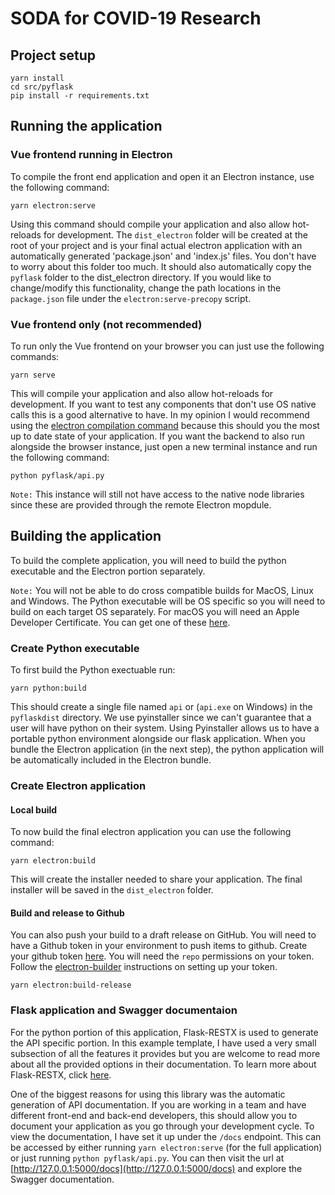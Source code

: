 # SODA for COVID-19 Research

## Project setup

```shell
yarn install
cd src/pyflask
pip install -r requirements.txt
```

## Running the application

### Vue frontend running in Electron

To compile the front end application and open it an Electron instance, use the following command:

```shell
yarn electron:serve
```

Using this command should compile your application and also allow hot-reloads for development. The `dist_electron` folder will be created at the root of your project and is your final actual electron application with an automatically generated 'package.json' and 'index.js' files. You don't have to worry about this folder too much. It should also automatically copy the `pyflask` folder to the dist_electron directory. If you would like to change/modify this functionality, change the path locations in the `package.json` file under the `electron:serve-precopy` script.

### Vue frontend only (not recommended)

To run only the Vue frontend on your browser you can just use the following commands:

```shell
yarn serve
```

This will compile your application and also allow hot-reloads for development. If you want to test any components that don't use OS native calls this is a good alternative to have. In my opinion I would recommend using the [electron compilation command](#vue-frontend-running-in-electron) because this should you the most up to date state of your application. If you want the backend to also run alongside the browser instance, just open a new terminal instance and run the following command:

```shell
python pyflask/api.py
```

`Note:` This instance will still not have access to the native node libraries since these are provided through the remote Electron mopdule.

## Building the application

To build the complete application, you will need to build the python executable and the Electron portion separately. 

`Note:` You will not be able to do cross compatible builds for MacOS, Linux and Windows. The Python executable will be OS specific so you will need to build on each target OS separately. For macOS you will need an Apple Developer Certificate. You can get one of these [here](https://developer.apple.com/support/certificates/).

### Create Python executable

To first build the Python exectuable run:

```shell
yarn python:build
```

This should create a single file named `api` or (`api.exe` on Windows) in the `pyflaskdist` directory. We use pyinstaller since we can't guarantee that a user will have python on their system. Using Pyinstaller allows us to have a portable python environment alongside our flask application. When you bundle the Electron application (in the next step), the python application will be automatically included in the Electron bundle.

### Create Electron application

#### Local build

To now build the final electron application you can use the following command:

```shell
yarn electron:build
```

This will create the installer needed to share your application. The final installer will be saved in the `dist_electron` folder.

#### Build and release to Github

You can also push your build to a draft release on GitHub. You will need to have a Github token in your environment to push items to github. Create your github token [here](https://github.com/settings/tokens). You will need the `repo` permissions on your token. Follow the [electron-builder](https://www.electron.build/configuration/publish) instructions on setting up your token.

```shell
yarn electron:build-release
```

### Flask application and Swagger documentaion

For the python portion of this application, Flask-RESTX is used to generate the API specific portion. In this example template, I have used a very small subsection of all the features it provides but you are welcome to read more about all the provided options in their documentation. To learn more about Flask-RESTX, click [here](https://flask-restx.readthedocs.io/en/latest/). 

One of the biggest reasons for using this library was the automatic generation of API documentation. If you are working in a team and have different front-end and back-end developers, this should allow you to document your application as you go through your development cycle. To view the documentation, I have set it up under the `/docs` endpoint. This can be accessed by either running `yarn electron:serve` (for the full application) or just running `python pyflask/api.py`. You can then visit the url at [http://127.0.0.1:5000/docs](http://127.0.0.1:5000/docs) and explore the Swagger documentation.

